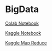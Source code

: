 # BigData
[Colab Notebook](https://colab.research.google.com/drive/1nuwjG14OTXPk_84LE_2TpqgVzn2ee6I8?usp=sharing)


[Kaggle Notebook](https://www.kaggle.com/code/raghadkhaled1/pyspark-linear-regression/notebook)

[Kaggle Map Reduce](https://www.kaggle.com/mennaallahahmed/bigdata-project/edit)
